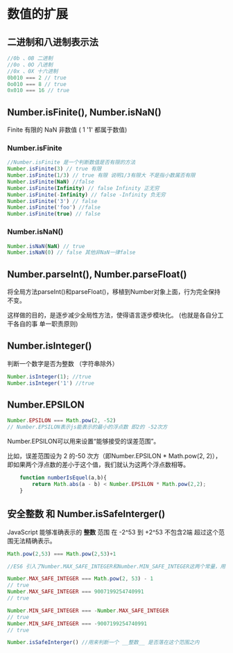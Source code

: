 # 数值的扩展

## 二进制和八进制表示法
```js
//0b 、0B 二进制
//0o 、0O 八进制
//0x 、0X 十六进制
0b010 === 2 // true
0o010 === 8 // true
0x010 === 16 // true
```

## Number.isFinite(), Number.isNaN()

Finite 有限的
NaN 非数值  ( 1 '1' 都属于数值)
### Number.isFinite
```js
//Number.isFinite 是一个判断数值是否有限的方法
Number.isFinite(3) // true 有限
Number.isFinite(1/3) // true 有限 说明1/3有限大 不是指小数属否有限
Number.isFinite(NaN) //false 
Number.isFinite(Infinity) // false Infinity 正无穷
Number.isFinite(-Infinity) // false -Infinity 负无穷
Number.isFinite('3') // false
Number.isFinite('foo') //false
Number.isFinite(true) // false
```
### Number.isNaN()
```js
Number.isNaN(NaN) // true
Number.isNaN(0) // false 其他非NaN一律false 
```

## Number.parseInt(), Number.parseFloat()
将全局方法parseInt()和parseFloat()，移植到Number对象上面，行为完全保持不变。

这样做的目的，是逐步减少全局性方法，使得语言逐步模块化。 (也就是各自分工干各自的事 单一职责原则)

## Number.isInteger()
判断一个数字是否为整数 （字符串除外）
```js
Number.isInteger(1); //true
Number.isInteger('1') //true
```

## Number.EPSILON
```js
Number.EPSILON === Math.pow(2, -52) 
// Number.EPSILON表示js能表示的最小的浮点数 即2的 -52次方
```

Number.EPSILON可以用来设置“能够接受的误差范围”。

比如，误差范围设为 2 的-50 次方（即Number.EPSILON * Math.pow(2, 2)），即如果两个浮点数的差小于这个值，我们就认为这两个浮点数相等。

```js
    function numberIsEquel(a,b){
        return Math.abs(a - b) < Number.EPSILON * Math.pow(2,2);
    }
```

## 安全整数 和 Number.isSafeInterger()

JavaScript 能够准确表示的 __整数__ 范围 在 -2^53 到 +2^53 不包含2端 超过这个范围无法精确表示。

```js
Math.pow(2,53) === Math.pow(2,53)+1

//ES6 引入了Number.MAX_SAFE_INTEGER和Number.MIN_SAFE_INTEGER这两个常量，用来表示这个范围的上下限

Number.MAX_SAFE_INTEGER === Math.pow(2, 53) - 1
// true
Number.MAX_SAFE_INTEGER === 9007199254740991
// true

Number.MIN_SAFE_INTEGER === -Number.MAX_SAFE_INTEGER
// true
Number.MIN_SAFE_INTEGER === -9007199254740991
// true

Number.isSafeInterger() //用来判断一个 __整数__ 是否落在这个范围之内
```




